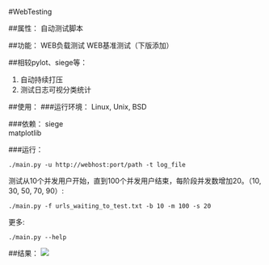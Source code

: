 #WebTesting

##属性：
自动测试脚本

##功能：
WEB负载测试
WEB基准测试（下版添加）

##相较pylot、siege等：

1. 自动持续打压  
2. 测试日志可视分类统计

##使用：
###运行环境：
Linux, Unix, BSD

###依赖：
siege  
matplotlib

###运行：

    ./main.py -u http://webhost:port/path -t log_file

测试从10个并发用户开始，直到100个并发用户结束，每阶段并发数增加20。（10, 30, 50, 70, 90）:

    ./main.py -f urls_waiting_to_test.txt -b 10 -m 100 -s 20

更多:

    ./main.py --help

##结果：
![](https://cloud.githubusercontent.com/assets/2333186/6519475/79b8ea6c-c3ef-11e4-95c4-abfa78eb01e0.png)
